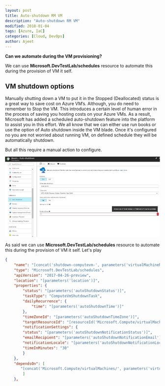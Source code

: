 ```yaml
---
layout: post
title: Auto-shutdown RM VM
description: "Auto-shutdown RM VM"
modified: 2018-01-04
tags: [Azure, IaC]
categories: [Cloud, DevOps]
author: Ajeet
---
```


**Can we automate during the VM provisioning?**

We can use **Microsoft.DevTestLab/schedules** resource to automate this during the provision of VM it self.
<!--more--> 
## VM shutdown options

Manually shutting down a VM to put it in the Stopped (Deallocated) status is a great way to save cost on Azure VM’s. Although, you do need to remember to Stop the VM. This introduces a certain level of human error in the process of saving you hosting costs on your Azure VMs. As a result, Microsoft has added a scheduled auto-shutdown feature into the platform to assist you in this effort.
We all know that we can either use run books or use the option of Auto shutdown inside the VM blade. Once it's configured no you are not worried about running VM, on defined schedule they will be automatically shutdown.

But all this require a manual action to configure.  

![autoshutdown](/images/posts/iac/autoshutdown.JPG)

 As said we can use **Microsoft.DevTestLab/schedules** resource to automate this during the provision of VM it self. Let's play

```JSON
{
    "name": "[concat('shutdown-computevm-', parameters('virtualMachineName'))]",
    "type": "Microsoft.DevTestLab/schedules",
    "apiVersion": "2017-04-26-preview",
    "location": "[parameters('location')]",
    "properties": {
        "status": "[parameters('autoShutdownStatus')]",
        "taskType": "ComputeVmShutdownTask",
        "dailyRecurrence": {
            "time": "[parameters('autoShutdownTime')]"
        },
        "timeZoneId": "[parameters('autoShutdownTimeZone')]",
        "targetResourceId": "[resourceId('Microsoft.Compute/virtualMachines', parameters('virtualMachineName'))]",
        "notificationSettings": {
        "status": "[parameters('autoShutdownNotificationStatus')]",
        "emailRecipient": "[parameters('autoShutdownNotificationEmail')]",
        "notificationLocale": "[parameters('autoShutdownNotificationLocale')]",
        "timeInMinutes": "30"
        }
    },
    "dependsOn": [
       "[concat('Microsoft.Compute/virtualMachines/', parameters('virtualMachineName'))]"
        ]
    },
```
